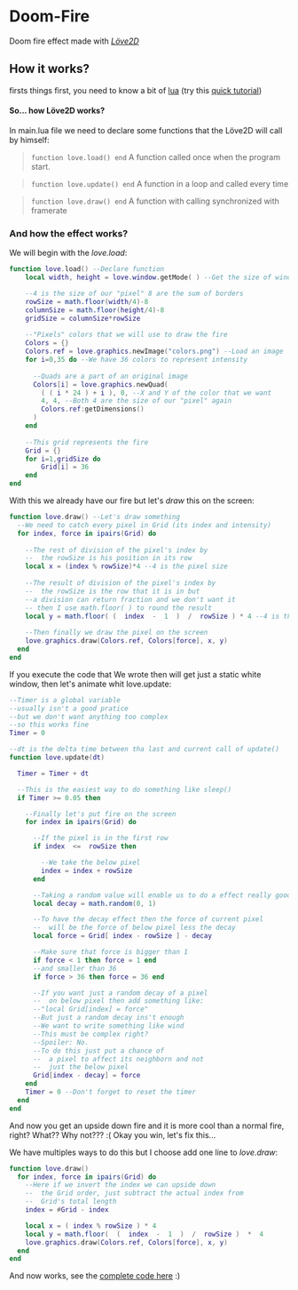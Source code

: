 # Doom-Fire
Doom fire effect made with [_Löve2D_](https://love2d.org/)

## How it works?
firsts things first, you need to know a bit of [lua](https://www.lua.org/) (try this [quick tutorial](https://www.tutorialspoint.com/lua/lua_quick_guide.htm))


#### So... how Löve2D works?
In main.lua file we need to declare some functions that the Löve2D will call by himself:

> `function love.load() end`
> A function called once when the program start.


> `function love.update() end`
> A function in a loop and called every time

> `function love.draw() end`
> A function with calling synchronized with framerate

### And how the effect works?
We will begin with the _love.load_:
```lua
function love.load() --Declare function
    local width, height = love.window.getMode( ) --Get the size of window

    --4 is the size of our "pixel" 8 are the sum of borders
    rowSize = math.floor(width/4)-8
    columnSize = math.floor(height/4)-8
    gridSize = columnSize*rowSize
    
    --"Pixels" colors that we will use to draw the fire
    Colors = {}
    Colors.ref = love.graphics.newImage("colors.png") --Load an image
    for i=0,35 do --We have 36 colors to represent intensity
      
      --Quads are a part of an original image
      Colors[i] = love.graphics.newQuad(
        ( ( i * 24 ) + i ), 0, --X and Y of the color that we want
        4, 4, --Both 4 are the size of our "pixel" again
        Colors.ref:getDimensions()
      )
    end
    
    --This grid represents the fire
    Grid = {}
    for i=1,gridSize do
        Grid[i] = 36
    end
end
```
With this we already have our fire but let's _draw_ this on the screen:
```lua
function love.draw() --Let's draw something
  --We need to catch every pixel in Grid (its index and intensity)
  for index, force in ipairs(Grid) do
    
    --The rest of division of the pixel's index by
    --  the rowSize is his position in its row
    local x = (index % rowSize)*4 --4 is the pixel size
    
    --The result of division of the pixel's index by
    --  the rowSize is the row that it is in but
    --a division can return fraction and we don't want it
    -- then I use math.floor( ) to round the result
    local y = math.floor( (  index  -  1  )  /  rowSize ) * 4 --4 is the pixel size again
    
    --Then finally we draw the pixel on the screen 
    love.graphics.draw(Colors.ref, Colors[force], x, y)
  end
end
```
If you execute the code that We wrote then will get just a static white window, then let's animate whit love.update:
```lua
--Timer is a global variable
--usually isn't a good pratice
--but we don't want anything too complex
--so this works fine
Timer = 0

--dt is the delta time between tha last and current call of update()
function love.update(dt)

  Timer = Timer + dt

  --This is the easiest way to do something like sleep()
  if Timer >= 0.05 then

    --Finally let's put fire on the screen
    for index in ipairs(Grid) do

      --If the pixel is in the first row
      if index  <=  rowSize then

        --We take the below pixel
        index = index + rowSize
      end

      --Taking a random value will enable us to do a effect really good
      local decay = math.random(0, 1)

      --To have the decay effect then the force of current pixel
      --  will be the force of below pixel less the decay
      local force = Grid[ index - rowSize ] - decay

      --Make sure that force is bigger than 1
      if force < 1 then force = 1 end
      --and smaller than 36
      if force > 36 then force = 36 end

      --If you want just a random decay of a pixel
      --  on below pixel then add something like:
      --"local Grid[index] = force"
      --But just a random decay ins't enough
      --We want to write something like wind
      --This must be complex right?
      --Spoiler: No.
      --To do this just put a chance of
      --  a pixel to affect its neighborn and not
      --  just the below pixel
      Grid[index - decay] = force
    end
    Timer = 0 --Don't forget to reset the timer
  end
end
```
And now you get an upside down fire and it is more cool than a normal fire, right?
What?? Why not??? :(
Okay you win, let's fix this...

We have multiples ways to do this but I choose add one line to _love.draw_:
```lua
function love.draw()
  for index, force in ipairs(Grid) do
    --Here if we invert the index we can upside down
    --  the Grid order, just subtract the actual index from
    --  Grid's total length
    index = #Grid - index

    local x = ( index % rowSize ) * 4
    local y = math.floor(  (  index  -  1  )  /  rowSize )  *  4
    love.graphics.draw(Colors.ref, Colors[force], x, y)
  end
end
```

And now works, see the [complete code here](https://github.com/BRonen/Doom-Fire/blob/main/main.lua) :)
